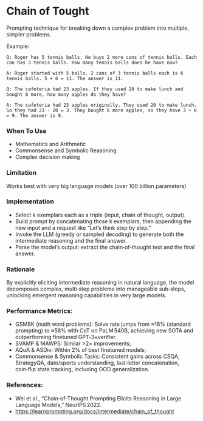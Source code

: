 # Chain of Tought

Prompting technique for breaking down a complex problem into multiple, simpler problems.

Example:

```
Q: Roger has 5 tennis balls. He buys 2 more cans of tennis balls. Each can has 3 tennis balls. How many tennis balls does he have now?

A: Roger started with 5 balls. 2 cans of 3 tennis balls each is 6 tennis balls. 5 + 6 = 11. The answer is 11.

Q: The cafeteria had 23 apples. If they used 20 to make lunch and bought 6 more, how many apples do they have?

A: The cafeteria had 23 apples originally. They used 20 to make lunch. So they had 23 - 20 = 3. They bought 6 more apples, so they have 3 + 6 = 9. The answer is 9.
```

### When To Use

 - Mathematics and Arithmetic
 - Commonsense and Symbolic Reasoning
 - Complex decision making

### Limitation

Works best with very big language models (over 100 billion parameters)

### Implementation

 - Select k exemplars each as a triple ⟨input, chain of thought, output⟩.
 - Build prompt by concatenating those k exemplars, then appending the new input and a request like “Let’s think step by step.”
 - Invoke the LLM (greedy or sampled decoding) to generate both the intermediate reasoning and the final answer.
 - Parse the model’s output: extract the chain‑of‑thought text and the final answer.

### Rationale

By explicitly eliciting intermediate reasoning in natural language, the model decomposes complex, multi‑step problems into manageable sub‑steps, unlocking emergent reasoning capabilities in very large models.

### Performance Metrics:

 - GSM8K (math word problems): Solve rate jumps from ≈18% (standard prompting) to ≈58% with CoT on PaLM 540B, achieving new SOTA and outperforming finetuned GPT‑3+verifier.
 - SVAMP & MAWPS: Similar >2× improvements;
 - AQuA & ASDiv: Within 2% of best finetuned models;
 - Commonsense & Symbolic Tasks: Consistent gains across CSQA, StrategyQA, date/sports understanding, last‑letter concatenation, coin‑flip state tracking, including OOD generalization.

### References: 

 - Wei et al., “Chain‑of‑Thought Prompting Elicits Reasoning in Large Language Models,” NeurIPS 2022.
 - https://learnprompting.org/docs/intermediate/chain_of_thought

